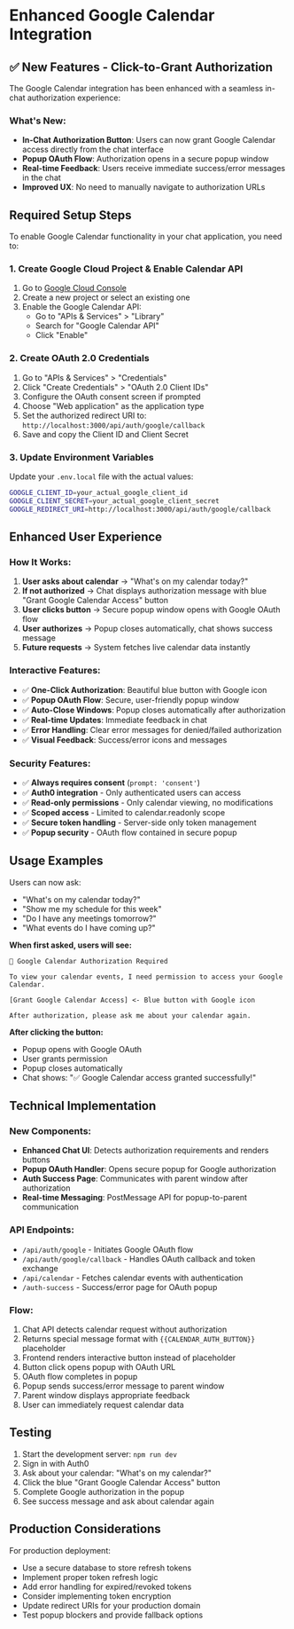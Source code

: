 # Enhanced Google Calendar Integration

## ✅ **New Features - Click-to-Grant Authorization**

The Google Calendar integration has been enhanced with a seamless in-chat authorization experience:

### **What's New:**
- **In-Chat Authorization Button**: Users can now grant Google Calendar access directly from the chat interface
- **Popup OAuth Flow**: Authorization opens in a secure popup window
- **Real-time Feedback**: Users receive immediate success/error messages in the chat
- **Improved UX**: No need to manually navigate to authorization URLs

## Required Setup Steps

To enable Google Calendar functionality in your chat application, you need to:

### 1. Create Google Cloud Project & Enable Calendar API

1. Go to [Google Cloud Console](https://console.cloud.google.com/)
2. Create a new project or select an existing one
3. Enable the Google Calendar API:
   - Go to "APIs & Services" > "Library"
   - Search for "Google Calendar API"
   - Click "Enable"

### 2. Create OAuth 2.0 Credentials

1. Go to "APIs & Services" > "Credentials"
2. Click "Create Credentials" > "OAuth 2.0 Client IDs"
3. Configure the OAuth consent screen if prompted
4. Choose "Web application" as the application type
5. Set the authorized redirect URI to: `http://localhost:3000/api/auth/google/callback`
6. Save and copy the Client ID and Client Secret

### 3. Update Environment Variables

Update your `.env.local` file with the actual values:

```bash
GOOGLE_CLIENT_ID=your_actual_google_client_id
GOOGLE_CLIENT_SECRET=your_actual_google_client_secret
GOOGLE_REDIRECT_URI=http://localhost:3000/api/auth/google/callback
```

## **Enhanced User Experience**

### **How It Works:**

1. **User asks about calendar** → "What's on my calendar today?"
2. **If not authorized** → Chat displays authorization message with blue "Grant Google Calendar Access" button
3. **User clicks button** → Secure popup window opens with Google OAuth flow
4. **User authorizes** → Popup closes automatically, chat shows success message
5. **Future requests** → System fetches live calendar data instantly

### **Interactive Features:**

- ✅ **One-Click Authorization**: Beautiful blue button with Google icon
- ✅ **Popup OAuth Flow**: Secure, user-friendly popup window
- ✅ **Auto-Close Windows**: Popup closes automatically after authorization
- ✅ **Real-time Updates**: Immediate feedback in chat
- ✅ **Error Handling**: Clear error messages for denied/failed authorization
- ✅ **Visual Feedback**: Success/error icons and messages

### **Security Features:**

- ✅ **Always requires consent** (`prompt: 'consent'`)
- ✅ **Auth0 integration** - Only authenticated users can access
- ✅ **Read-only permissions** - Only calendar viewing, no modifications
- ✅ **Scoped access** - Limited to calendar.readonly scope
- ✅ **Secure token handling** - Server-side only token management
- ✅ **Popup security** - OAuth flow contained in secure popup

## Usage Examples

Users can now ask:
- "What's on my calendar today?"
- "Show me my schedule for this week"
- "Do I have any meetings tomorrow?"
- "What events do I have coming up?"

**When first asked, users will see:**
```
🔐 Google Calendar Authorization Required

To view your calendar events, I need permission to access your Google Calendar.

[Grant Google Calendar Access] <- Blue button with Google icon

After authorization, please ask me about your calendar again.
```

**After clicking the button:**
- Popup opens with Google OAuth
- User grants permission
- Popup closes automatically
- Chat shows: "✅ Google Calendar access granted successfully!"

## Technical Implementation

### **New Components:**
- **Enhanced Chat UI**: Detects authorization requirements and renders buttons
- **Popup OAuth Handler**: Opens secure popup for Google authorization
- **Auth Success Page**: Communicates with parent window after authorization
- **Real-time Messaging**: PostMessage API for popup-to-parent communication

### **API Endpoints:**
- `/api/auth/google` - Initiates Google OAuth flow
- `/api/auth/google/callback` - Handles OAuth callback and token exchange
- `/api/calendar` - Fetches calendar events with authentication
- `/auth-success` - Success/error page for OAuth popup

### **Flow:**
1. Chat API detects calendar request without authorization
2. Returns special message format with `{{CALENDAR_AUTH_BUTTON}}` placeholder
3. Frontend renders interactive button instead of placeholder
4. Button click opens popup with OAuth URL
5. OAuth flow completes in popup
6. Popup sends success/error message to parent window
7. Parent window displays appropriate feedback
8. User can immediately request calendar data

## Testing

1. Start the development server: `npm run dev`
2. Sign in with Auth0
3. Ask about your calendar: "What's on my calendar?"
4. Click the blue "Grant Google Calendar Access" button
5. Complete Google authorization in the popup
6. See success message and ask about calendar again

## Production Considerations

For production deployment:
- Use a secure database to store refresh tokens
- Implement proper token refresh logic
- Add error handling for expired/revoked tokens
- Consider implementing token encryption
- Update redirect URIs for your production domain
- Test popup blockers and provide fallback options
